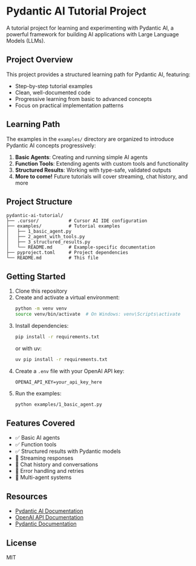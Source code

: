 # Pydantic AI Tutorial Project

A tutorial project for learning and experimenting with Pydantic AI, a powerful framework for building AI applications with Large Language Models (LLMs).

## Project Overview

This project provides a structured learning path for Pydantic AI, featuring:

- Step-by-step tutorial examples
- Clean, well-documented code
- Progressive learning from basic to advanced concepts
- Focus on practical implementation patterns

## Learning Path

The examples in the `examples/` directory are organized to introduce Pydantic AI concepts progressively:

1. **Basic Agents**: Creating and running simple AI agents
2. **Function Tools**: Extending agents with custom tools and functionality
3. **Structured Results**: Working with type-safe, validated outputs
4. **More to come!** Future tutorials will cover streaming, chat history, and more

## Project Structure

```
pydantic-ai-tutorial/
├── .cursor/           # Cursor AI IDE configuration
├── examples/          # Tutorial examples
│   ├── 1_basic_agent.py
│   ├── 2_agent_with_tools.py
│   ├── 3_structured_results.py
│   └── README.md      # Example-specific documentation
├── pyproject.toml     # Project dependencies
└── README.md          # This file
```

## Getting Started

1. Clone this repository
2. Create and activate a virtual environment:
   ```bash
   python -m venv venv
   source venv/bin/activate  # On Windows: venv\Scripts\activate
   ```
3. Install dependencies:
   ```bash
   pip install -r requirements.txt
   ```
   or with uv:
   ```bash
   uv pip install -r requirements.txt
   ```
4. Create a `.env` file with your OpenAI API key:
   ```
   OPENAI_API_KEY=your_api_key_here
   ```
5. Run the examples:
   ```bash
   python examples/1_basic_agent.py
   ```

## Features Covered

- ✅ Basic AI agents
- ✅ Function tools
- ✅ Structured results with Pydantic models
- 🔲 Streaming responses
- 🔲 Chat history and conversations
- 🔲 Error handling and retries
- 🔲 Multi-agent systems

## Resources

- [Pydantic AI Documentation](https://ai.pydantic.dev/)
- [OpenAI API Documentation](https://platform.openai.com/docs/introduction)
- [Pydantic Documentation](https://docs.pydantic.dev/)

## License

MIT
